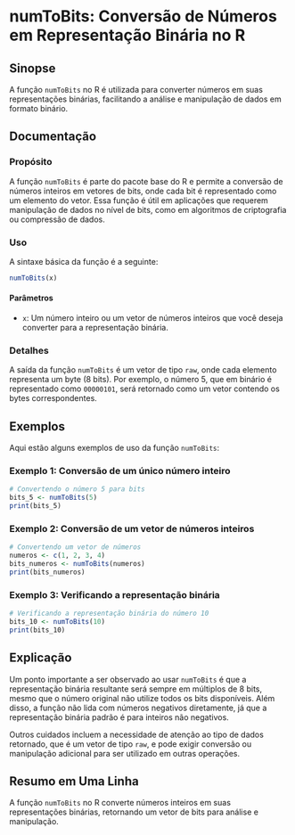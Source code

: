 <!--
Meta Description: # numToBits: Conversão de Números em Representação Binária no R ## Sinopse A função `numToBits` no R é utilizada para converter números em suas repres...
Meta Keywords: numtobits, números, função, vetor, bits
-->

# numToBits: Conversão de Números em Representação Binária no R

## Sinopse
A função `numToBits` no R é utilizada para converter números em suas representações binárias, facilitando a análise e manipulação de dados em formato binário.

## Documentação
### Propósito
A função `numToBits` é parte do pacote base do R e permite a conversão de números inteiros em vetores de bits, onde cada bit é representado como um elemento do vetor. Essa função é útil em aplicações que requerem manipulação de dados no nível de bits, como em algoritmos de criptografia ou compressão de dados.

### Uso
A sintaxe básica da função é a seguinte:

```R
numToBits(x)
```

#### Parâmetros
- `x`: Um número inteiro ou um vetor de números inteiros que você deseja converter para a representação binária.

### Detalhes
A saída da função `numToBits` é um vetor de tipo `raw`, onde cada elemento representa um byte (8 bits). Por exemplo, o número 5, que em binário é representado como `00000101`, será retornado como um vetor contendo os bytes correspondentes.

## Exemplos
Aqui estão alguns exemplos de uso da função `numToBits`:

### Exemplo 1: Conversão de um único número inteiro
```R
# Convertendo o número 5 para bits
bits_5 <- numToBits(5)
print(bits_5)
```

### Exemplo 2: Conversão de um vetor de números inteiros
```R
# Convertendo um vetor de números
numeros <- c(1, 2, 3, 4)
bits_numeros <- numToBits(numeros)
print(bits_numeros)
```

### Exemplo 3: Verificando a representação binária
```R
# Verificando a representação binária do número 10
bits_10 <- numToBits(10)
print(bits_10)
```

## Explicação
Um ponto importante a ser observado ao usar `numToBits` é que a representação binária resultante será sempre em múltiplos de 8 bits, mesmo que o número original não utilize todos os bits disponíveis. Além disso, a função não lida com números negativos diretamente, já que a representação binária padrão é para inteiros não negativos.

Outros cuidados incluem a necessidade de atenção ao tipo de dados retornado, que é um vetor de tipo `raw`, e pode exigir conversão ou manipulação adicional para ser utilizado em outras operações.

## Resumo em Uma Linha
A função `numToBits` no R converte números inteiros em suas representações binárias, retornando um vetor de bits para análise e manipulação.